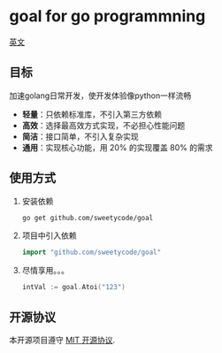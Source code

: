 # goal for go programmning

[英文](/README.md)

## 目标

加速golang日常开发，使开发体验像python一样流畅

- **轻量**：只依赖标准库，不引入第三方依赖
- **高效**：选择最高效方式实现，不必担心性能问题
- **简洁**：接口简单，不引入复杂实现
- **通用**：实现核心功能，用 20% 的实现覆盖 80% 的需求

## 使用方式

1. 安装依赖

    ```bash
    go get github.com/sweetycode/goal
    ```

2. 项目中引入依赖

    ```go
    import "github.com/sweetycode/goal"
    ```

3. 尽情享用。。。

    ```go
    intVal := goal.Atoi("123")
    ```

## 开源协议

本开源项目遵守 [MIT 开源协议](https://opensource.org/licenses/MIT).